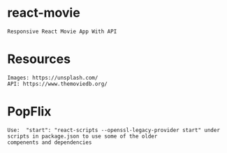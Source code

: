 # react-movie

    Responsive React Movie App With API

# Resources

    Images: https://unsplash.com/
    API: https://www.themoviedb.org/

# PopFlix
    
    Use:  "start": "react-scripts --openssl-legacy-provider start" under scripts in package.json to use some of the older                      compenents and dependencies
